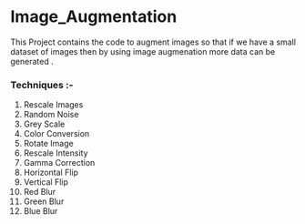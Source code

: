 # Image_Augmentation

This Project contains the code to augment images so that if we have a small dataset of images then by using image augmenation more data can be generated .

### Techniques :-
1. Rescale Images
2. Random Noise
3. Grey Scale
4. Color Conversion
5. Rotate Image
6. Rescale Intensity
7. Gamma Correction
8. Horizontal Flip
9. Vertical Flip
10. Red Blur
11. Green Blur
12. Blue Blur

